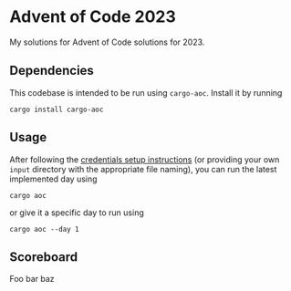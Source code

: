 # Advent of Code 2023

My solutions for Advent of Code solutions for 2023.

## Dependencies

This codebase is intended to be run using `cargo-aoc`. Install it by running

    cargo install cargo-aoc

## Usage

After following the [credentials setup instructions](https://github.com/gobanos/cargo-aoc#setting-up-the-cli) (or providing your own `input` directory with the appropriate file
naming), you can run the latest implemented day using

    cargo aoc

or give it a specific day to run using

    cargo aoc --day 1

## Scoreboard

Foo bar baz